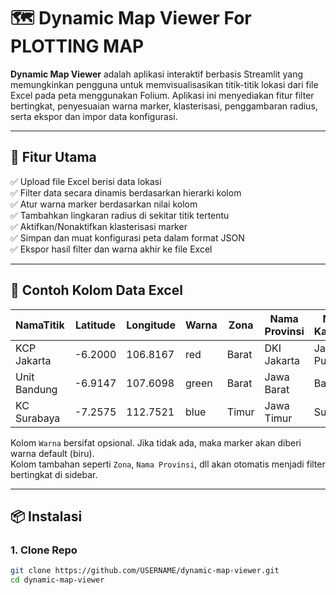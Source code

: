 # 🗺️ Dynamic Map Viewer For PLOTTING MAP

**Dynamic Map Viewer** adalah aplikasi interaktif berbasis Streamlit yang memungkinkan pengguna untuk memvisualisasikan titik-titik lokasi dari file Excel pada peta menggunakan Folium. Aplikasi ini menyediakan fitur filter bertingkat, penyesuaian warna marker, klasterisasi, penggambaran radius, serta ekspor dan impor data konfigurasi.

---

## 🚀 Fitur Utama

✅ Upload file Excel berisi data lokasi  
✅ Filter data secara dinamis berdasarkan hierarki kolom  
✅ Atur warna marker berdasarkan nilai kolom  
✅ Tambahkan lingkaran radius di sekitar titik tertentu  
✅ Aktifkan/Nonaktifkan klasterisasi marker  
✅ Simpan dan muat konfigurasi peta dalam format JSON  
✅ Ekspor hasil filter dan warna akhir ke file Excel  

---

## 🧪 Contoh Kolom Data Excel

| NamaTitik     | Latitude | Longitude | Warna | Zona   | Nama Provinsi | Nama Kab/Kota | Nama KC Induk |
|---------------|----------|-----------|-------|--------|----------------|----------------|----------------|
| KCP Jakarta   | -6.2000  | 106.8167  | red   | Barat  | DKI Jakarta    | Jakarta Pusat  | KC Jakarta     |
| Unit Bandung  | -6.9147  | 107.6098  | green | Barat  | Jawa Barat     | Bandung        | KC Bandung     |
| KC Surabaya   | -7.2575  | 112.7521  | blue  | Timur  | Jawa Timur     | Surabaya       | KC Surabaya    |

Kolom `Warna` bersifat opsional. Jika tidak ada, maka marker akan diberi warna default (biru).  
Kolom tambahan seperti `Zona`, `Nama Provinsi`, dll akan otomatis menjadi filter bertingkat di sidebar.

---

## 📦 Instalasi

### 1. Clone Repo

```bash
git clone https://github.com/USERNAME/dynamic-map-viewer.git
cd dynamic-map-viewer
